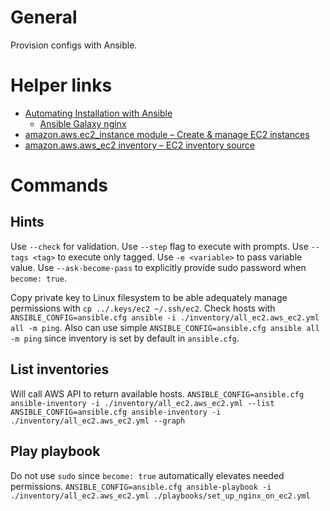 # General
Provision configs with Ansible.

# Helper links
- [Automating Installation with Ansible](https://docs.nginx.com/nginx/deployment-guides/amazon-web-services/ec2-instances-for-nginx/#automating-installation-with-ansible)
  - [Ansible Galaxy nginx](https://galaxy.ansible.com/ui/standalone/roles/nginxinc/nginx/documentation/)
- [amazon.aws.ec2_instance module – Create & manage EC2 instances](https://docs.ansible.com/ansible/latest/collections/amazon/aws/ec2_instance_module.html#ansible-collections-amazon-aws-ec2-instance-module)
- [amazon.aws.aws_ec2 inventory – EC2 inventory source](https://docs.ansible.com/ansible/latest/collections/amazon/aws/aws_ec2_inventory.html)

# Commands
## Hints
Use `--check` for validation.
Use `--step` flag to execute with prompts.
Use `--tags <tag>` to execute only tagged.
Use `-e <variable>` to pass variable value.
Use `--ask-become-pass` to explicitly provide sudo password when `become: true`.

Copy private key to Linux filesystem to be able adequately manage permissions with `cp ../.keys/ec2 ~/.ssh/ec2`.
Check hosts with `ANSIBLE_CONFIG=ansible.cfg ansible -i ./inventory/all_ec2.aws_ec2.yml all -m ping`. Also can use simple `ANSIBLE_CONFIG=ansible.cfg ansible all -m ping` since inventory is set by default in `ansible.cfg`.

## List inventories
Will call AWS API to return available hosts.
`ANSIBLE_CONFIG=ansible.cfg ansible-inventory -i ./inventory/all_ec2.aws_ec2.yml --list`
`ANSIBLE_CONFIG=ansible.cfg ansible-inventory -i ./inventory/all_ec2.aws_ec2.yml --graph`

## Play playbook
Do not use `sudo` since `become: true` automatically elevates needed permissions.
`ANSIBLE_CONFIG=ansible.cfg ansible-playbook -i ./inventory/all_ec2.aws_ec2.yml ./playbooks/set_up_nginx_on_ec2.yml`
